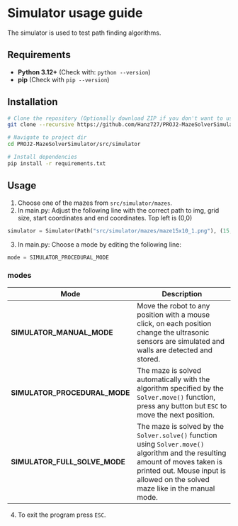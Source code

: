 # Simulator usage guide
The simulator is used to test path finding algorithms.

## Requirements
- **Python 3.12+** (Check with: `python --version`)
- **pip** (Check with `pip --version`)

## Installation
```sh
# Clone the repository (Optionally download ZIP if you don't want to use git)
git clone --recursive https://github.com/Hanz727/PROJ2-MazeSolverSimulator.git

# Navigate to project dir
cd PROJ2-MazeSolverSimulator/src/simulator

# Install dependencies
pip install -r requirements.txt
```

## Usage
1. Choose one of the mazes from ```src/simulator/mazes```.
2. In main.py: Adjust the following line with the correct path to img, grid size, start coordinates and end coordinates. Top left is (0,0)
```py 
simulator = Simulator(Path("src/simulator/mazes/maze15x10_1.png"), (15,10), (7,9), (7,0))
```
3. In main.py: Choose a mode by editing the following line:
```python
mode = SIMULATOR_PROCEDURAL_MODE
```
### modes
| Mode                          | Description                                                                                                                                                                                                    |
|-------------------------------|----------------------------------------------------------------------------------------------------------------------------------------------------------------------------------------------------------------|
| **SIMULATOR_MANUAL_MODE**     | Move the robot to any position with a mouse click, on each position change the ultrasonic sensors are simulated and walls are detected and stored.                                                             |
| **SIMULATOR_PROCEDURAL_MODE** | The maze is solved automatically with the algorithm specified by the `Solver.move()` function, press any button but `ESC` to move the next position.                                                           |
| **SIMULATOR_FULL_SOLVE_MODE** | The maze is solved by the `Solver.solve()` function using `Solver.move()` algorithm and the resulting amount of moves taken is printed out. Mouse input is allowed on the solved maze like in the manual mode. |

4. To exit the program press `ESC`.